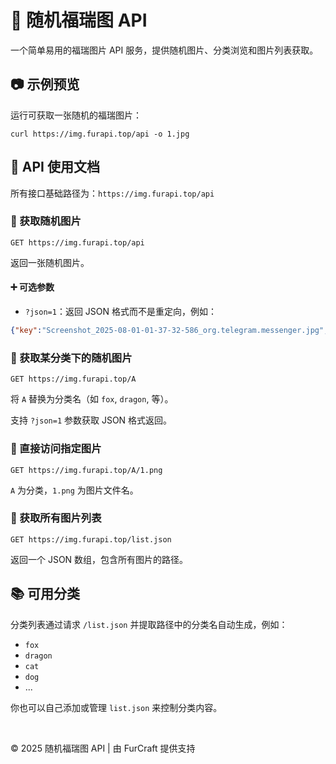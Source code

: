 
# 🎲 随机福瑞图 API

一个简单易用的福瑞图片 API 服务，提供随机图片、分类浏览和图片列表获取。

## 📷 示例预览

运行可获取一张随机的福瑞图片：

```shell
curl https://img.furapi.top/api -o 1.jpg
```


## 🧪 API 使用文档

所有接口基础路径为：`https://img.furapi.top/api`

### 📌 获取随机图片

```
GET https://img.furapi.top/api
```

返回一张随机图片。

#### ➕ 可选参数

- `?json=1`：返回 JSON 格式而不是重定向，例如：

```json
{"key":"Screenshot_2025-08-01-01-37-32-586_org.telegram.messenger.jpg","size":418227,"uploaded":"2025-07-31T19:39:31.410Z","url":"https://img.furapi.top/api/Screenshot_2025-08-01-01-37-32-586_org.telegram.messenger.jpg"}
```


### 📁 获取某分类下的随机图片

```
GET https://img.furapi.top/A
```

将 `A` 替换为分类名（如 `fox`, `dragon`, 等）。

支持 `?json=1` 参数获取 JSON 格式返回。


### 📂 直接访问指定图片

```
GET https://img.furapi.top/A/1.png
```

`A` 为分类，`1.png` 为图片文件名。


### 📃 获取所有图片列表

```
GET https://img.furapi.top/list.json
```

返回一个 JSON 数组，包含所有图片的路径。


## 📚 可用分类

分类列表通过请求 `/list.json` 并提取路径中的分类名自动生成，例如：

- `fox`
- `dragon`
- `cat`
- `dog`
- ...

你也可以自己添加或管理 `list.json` 来控制分类内容。

<br>

© 2025 随机福瑞图 API | 由 FurCraft 提供支持
